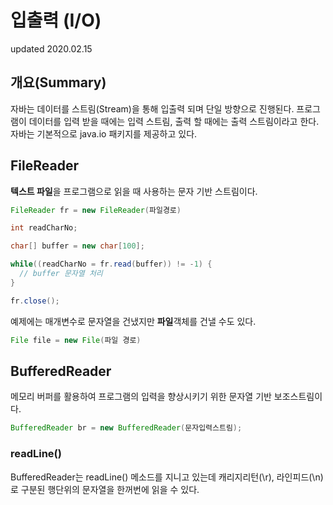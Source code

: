 # 입출력 (I/O)
updated 2020.02.15

## 개요(Summary)
자바는 데이터를 스트림(Stream)을 통해 입출력 되며 단일 방향으로 진행된다.
프로그램이 데이터를 입력 받을 때에는 입력 스트림, 출력 할 때에는 출력 스트림이라고 한다.
자바는 기본적으로 java.io 패키지를 제공하고 있다.
## FileReader
**텍스트 파일**을 프로그램으로 읽을 때 사용하는 문자 기반 스트림이다.
```java
FileReader fr = new FileReader(파일경로)

int readCharNo;

char[] buffer = new char[100];

while((readCharNo = fr.read(buffer)) != -1) {
  // buffer 문자열 처리
}

fr.close();
```
예제에는 매개변수로 문자열을 건냈지만 **파일**객체를 건낼 수도 있다.
```java
File file = new File(파일 경로)
```
## BufferedReader
메모리 버퍼를 활용하여 프로그램의 입력을 향상시키기 위한 문자열 기반 보조스트림이다.
```java
BufferedReader br = new BufferedReader(문자입력스트림);
```
### readLine()
BufferedReader는 readLine() 메소드를 지니고 있는데 캐리지리턴(\r), 라인피드(\n)로 구분된 행단위의 문자열을 한꺼번에 읽을 수 있다.

## 